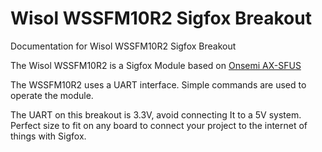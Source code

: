 # Wisol WSSFM10R2 Sigfox Breakout
Documentation for Wisol WSSFM10R2 Sigfox Breakout


The Wisol WSSFM10R2 is a Sigfox Module based on [Onsemi AX-SFUS](http://www.onsemi.com/pub/Collateral/AX-SFUS-D.PDF)

The WSSFM10R2 uses a UART interface. Simple commands are used to operate the module. 

The UART on this breakout is 3.3V, avoid connecting It to a 5V system. Perfect size to fit on any board to connect your project to the internet of things with Sigfox.
